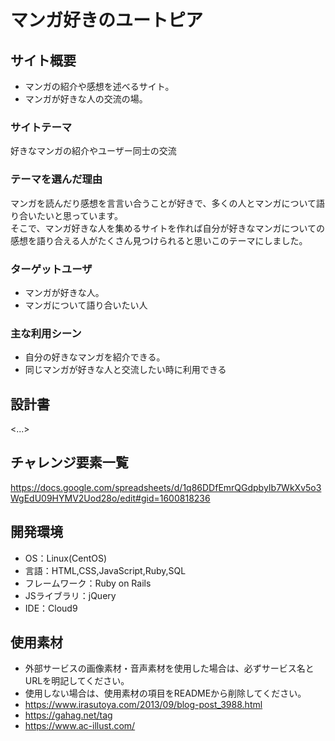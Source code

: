 # マンガ好きのユートピア

## サイト概要
- マンガの紹介や感想を述べるサイト。
- マンガが好きな人の交流の場。

### サイトテーマ
 好きなマンガの紹介やユーザー同士の交流

### テーマを選んだ理由
マンガを読んだり感想を言言い合うことが好きで、多くの人とマンガについて語り合いたいと思っています。  
そこで、マンガ好きな人を集めるサイトを作れば自分が好きなマンガについての感想を語り合える人がたくさん見つけられると思いこのテーマにしました。

### ターゲットユーザ
- マンガが好きな人。
- マンガについて語り合いたい人

### 主な利用シーン
- 自分の好きなマンガを紹介できる。
- 同じマンガが好きな人と交流したい時に利用できる

## 設計書
<...>

## チャレンジ要素一覧
<https://docs.google.com/spreadsheets/d/1q86DDfEmrQGdpbyIb7WkXv5o3WgEdU09HYMV2Uod28o/edit#gid=1600818236>

## 開発環境
- OS：Linux(CentOS)
- 言語：HTML,CSS,JavaScript,Ruby,SQL
- フレームワーク：Ruby on Rails
- JSライブラリ：jQuery
- IDE：Cloud9

## 使用素材
- 外部サービスの画像素材・音声素材を使用した場合は、必ずサービス名とURLを明記してください。
- 使用しない場合は、使用素材の項目をREADMEから削除してください。
- https://www.irasutoya.com/2013/09/blog-post_3988.html
- https://gahag.net/tag
- https://www.ac-illust.com/